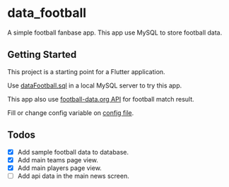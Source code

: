 # data_football

A simple football fanbase app. This app use MySQL to store football data.

## Getting Started

This project is a starting point for a Flutter application.

Use [dataFootball.sql](dataFootball.sql) in a local MySQL server to try this app.

This app also use [football-data.org API](https://docs.football-data.org/general/v4/index.html) for football match result.

Fill or change config variable on [config file](lib/config.dart).

## Todos
- [X] Add sample football data to database.
- [X] Add main teams page view.
- [X] Add main players page view.
- [ ] Add api data in the main news screen.
